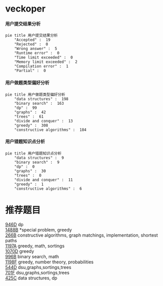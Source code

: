# veckoper

<!-- tabs:start -->



#### **用户提交结果分析**

```mermaid
pie title 用户提交结果分析
    "Accepted" :  19
    "Rejected" :  0
    "Wrong answer" :  5
    "Runtime error" :  0
    "Time limit exceeded" :  0
    "Memory limit exceeded" :  2
    "Compilation error" :  1
    "Partial" :  0
```

#### **用户做题类型偏好分析**

```mermaid
pie title 用户做题类型偏好分析
    "data structures" :  198
    "binary search" :  163
    "dp" :  99
    "graphs" :  42
    "trees" :  61
    "divide and conquer" :  13
    "greedy" :  308
    "constructive algorithms" :  184
```
#### **用户错题知识点分析**

```mermaid
pie title 用户错题知识点分析
    "data structures" :  9
    "binary search" :  9
    "dp" :  0
    "graphs" :  30
    "trees" :  0
    "divide and conquer" :  11
    "greedy" :  1
    "constructive algorithms" :  6
```



<!-- tabs:end -->
# 推荐题目
[946D](https://codeforces.com/contest/946/problem/D)		dp		  
[1488B](https://codeforces.com/contest/1488/problem/B)		*special problem,
                        greedy		  
[266B](https://codeforces.com/contest/266/problem/B)		constructive algorithms,
                        graph matchings,
                        implementation,
                        shortest paths		  
[1197A](https://codeforces.com/contest/1197/problem/A)		greedy,
                        math,
                        sortings		  
[1070D](https://codeforces.com/contest/1070/problem/D)		greedy		  
[996B](https://codeforces.com/contest/996/problem/B)		binary search,
                        math		  
[1198F](https://codeforces.com/contest/1198/problem/F)		greedy,
                        number theory,
                        probabilities		  
[544D](https://codeforces.com/contest/544/problem/D)		dsu,graphs,sortings,trees		  
[701F](https://codeforces.com/contest/701/problem/F)		dsu,graphs,sortings,trees		  
[425C](https://codeforces.com/contest/425/problem/C)		data structures,
                        dp		  
